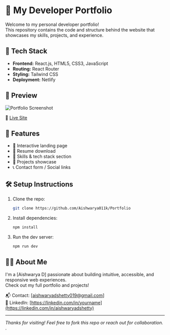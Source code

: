 # 💼 My Developer Portfolio

Welcome to my personal developer portfolio!  
This repository contains the code and structure behind the website that showcases my skills, projects, and experience.

## 🚀 Tech Stack

- **Frontend:** React.js, HTML5, CSS3, JavaScript
- **Routing:** React Router
- **Styling:** Tailwind CSS 
- **Deployment:**  Netlify 

## 📸 Preview

![Portfolio Screenshot](./screenshot.png)

🔗 [Live Site](https://aishwaryad.netlify.app/)

## 📁 Features

- 📌 Interactive landing page  
- 📄 Resume download  
- 🧠 Skills & tech stack section  
- 💼 Projects showcase  
- 📞 Contact form / Social links  

## 🛠️ Setup Instructions

1. Clone the repo:
   ```bash
   git clone https://github.com/Aishwarya011k/Portfolio
   ```
2. Install dependencies:
   ```bash
   npm install
   ```
3. Run the dev server:
   ```bash
   npm run dev
   ```

## 🙋‍♀️ About Me

I'm a [Aishwarya D] passionate about building intuitive, accessible, and responsive web experiences.  
Check out my full portfolio and projects!

📬 Contact: [aishwaryadshetty019@gmail.com]  
🔗 LinkedIn: [https://linkedin.com/in/yourname](https://linkedin.com/in/aishwaryadshetty)

---

*Thanks for visiting! Feel free to fork this repo or reach out for collaboration.*
.
